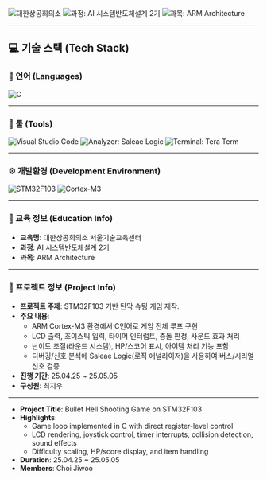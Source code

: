 ![대한상공회의소](https://img.shields.io/badge/대한상공회의소_서울기술교육센터-003366?style=flat&logo=git&logoColor=1E90FF)
![과정: AI 시스템반도체설계 2기](https://img.shields.io/badge/과정-AI%20시스템반도체설계%202기-FFD700?style=flat&logo=github&logoColor=FFD700)
![과목: ARM Architecture](https://img.shields.io/badge/과목-ARM%20Architecture-4CAF50?style=flat&logo=arm&logoColor=white)

---
## 💻 기술 스택 (Tech Stack)

### 📕 언어 (Languages)
![C](https://img.shields.io/badge/C-Programming%20Language-00599C?style=flat&logo=c&logoColor=white)

---

### 🔧 툴 (Tools)
![Visual Studio Code](https://img.shields.io/badge/Editor-VS%20Code-007ACC?style=flat&logo=visualstudiocode&logoColor=white)
![Analyzer: Saleae Logic](https://img.shields.io/badge/Analyzer-Saleae%20Logic-FF4500?style=flat&logo=buffer&logoColor=white)
![Terminal: Tera Term](https://img.shields.io/badge/Terminal-Tera%20Term-228B22?style=flat&logo=windows-terminal&logoColor=white)

---

### ⚙️ 개발환경 (Development Environment)
![STM32F103](https://img.shields.io/badge/MCU-STM32F103-00BFFF?style=flat&logo=stmicroelectronics&logoColor=white)
![Cortex-M3](https://img.shields.io/badge/Core-ARM%20Cortex--M3-8A2BE2?style=flat&logo=arm&logoColor=white)

---

### 🏫 교육 정보 (Education Info)
- **교육명**: 대한상공회의소 서울기술교육센터  
- **과정**: AI 시스템반도체설계 2기  
- **과목**: ARM Architecture  

---

### 📌 프로젝트 정보 (Project Info)
- **프로젝트 주제**: STM32F103 기반 탄막 슈팅 게임 제작.
- **주요 내용**:  
  - ARM Cortex-M3 환경에서 C언어로 게임 전체 루프 구현  
  - LCD 출력, 조이스틱 입력, 타이머 인터럽트, 충돌 판정, 사운드 효과 처리  
  - 난이도 조절(라운드 시스템), HP/스코어 표시, 아이템 처리 기능 포함  
  - 디버깅/신호 분석에 Saleae Logic(로직 애널라이저)을 사용하여 버스/시리얼 신호 검증  
- **진행 기간**: 25.04.25 ~ 25.05.05
- **구성원**: 최지우
---------------------------------------------------
- **Project Title**: Bullet Hell Shooting Game on STM32F103  
- **Highlights**:  
  - Game loop implemented in C with direct register-level control  
  - LCD rendering, joystick control, timer interrupts, collision detection, sound effects  
  - Difficulty scaling, HP/score display, and item handling  
- **Duration**: 25.04.25 ~ 25.05.05 
- **Members**: Choi Jiwoo
